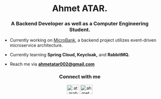 <h1 align="center">Ahmet ATAR.</h1>
<h3 align="center">A Backend Developer as well as a Computer Engineering Student.</h3>

- Currently working on  [MicroBank](https://github.com/CAPELLAX02/MicroBank), a backend project utilizes event-driven microservice architecture. 

- Currently learning **Spring Cloud, Keycloak,** and **RabbitMQ.**

- Reach me via **ahmetatar002@gmail.com**

<h3 align="center">Connect with me</h3>
<p align="center">
<a href="https://www.linkedin.com/in/atarahmet/" target="blank"><img align="center" src="https://raw.githubusercontent.com/rahuldkjain/github-profile-readme-generator/master/src/images/icons/Social/linked-in-alt.svg" alt="atarahmet" height="30" width="40" /></a>
<a href="https://instagram.com/ahmet_atar02" target="blank"><img align="center" src="https://raw.githubusercontent.com/rahuldkjain/github-profile-readme-generator/master/src/images/icons/Social/instagram.svg" alt="ahmet_atar02" height="30" width="40" /></a>
</p>
